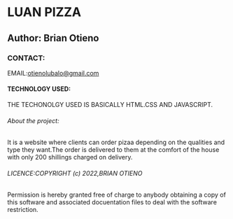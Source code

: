 # LUAN PIZZA

## Author: Brian Otieno

### CONTACT:
EMAIL:otienolubalo@gmail.com

#### TECHNOLOGY USED:
THE TECHONOLGY USED IS BASICALLY HTML.CSS AND JAVASCRIPT.

###### About the project:
It is a website where clients can order pizaa depending on the qualities and type they want.The order is delivered to them at the comfort of the house with only 200 shillings charged on delivery.

###### LICENCE:COPYRIGHT (c) 2022,BRIAN OTIENO
Permission is hereby granted free of charge to anybody obtaining a copy of this software and associated docuentation files to deal with the software restriction. 
